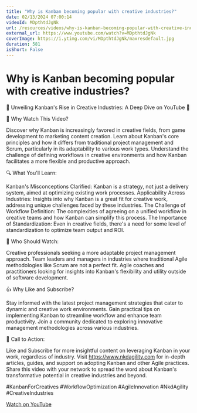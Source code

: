 ```yaml
---
title: "Why is Kanban becoming popular with creative industries?"
date: 02/13/2024 07:00:14
videoId: MDpthtdJgNk
url: /resources/videos/why-is-kanban-becoming-popular-with-creative-industries-
external_url: https://www.youtube.com/watch?v=MDpthtdJgNk
coverImage: https://i.ytimg.com/vi/MDpthtdJgNk/maxresdefault.jpg
duration: 581
isShort: False
---
```


# Why is Kanban becoming popular with creative industries?

🚀 Unveiling Kanban's Rise in Creative Industries: A Deep Dive on YouTube 🚀

🎯 Why Watch This Video?

Discover why Kanban is increasingly favored in creative fields, from game development to marketing content creation.
Learn about Kanban's core principles and how it differs from traditional project management and Scrum, particularly in its adaptability to various work types.
Understand the challenge of defining workflows in creative environments and how Kanban facilitates a more flexible and productive approach.

🔍 What You'll Learn:

Kanban's Misconceptions Clarified: Kanban is a strategy, not just a delivery system, aimed at optimizing existing work processes.
Applicability Across Industries: Insights into why Kanban is a great fit for creative work, addressing unique challenges faced by these industries.
The Challenge of Workflow Definition: The complexities of agreeing on a unified workflow in creative teams and how Kanban can simplify this process.
The Importance of Standardization: Even in creative fields, there's a need for some level of standardization to optimize team output and ROI.

👥 Who Should Watch:

Creative professionals seeking a more adaptable project management approach.
Team leaders and managers in industries where traditional Agile methodologies like Scrum are not a perfect fit.
Agile coaches and practitioners looking for insights into Kanban's flexibility and utility outside of software development.

👍 Why Like and Subscribe?

Stay informed with the latest project management strategies that cater to dynamic and creative work environments.
Gain practical tips on implementing Kanban to streamline workflow and enhance team productivity.
Join a community dedicated to exploring innovative management methodologies across various industries.

📢 Call to Action:

Like and Subscribe for more insightful content on leveraging Kanban in your work, regardless of industry.
Visit https://www.nkdagility.com for in-depth articles, guides, and support on adopting Kanban and other Agile practices.
Share this video with your network to spread the word about Kanban's transformative potential in creative industries and beyond.

#KanbanForCreatives #WorkflowOptimization #AgileInnovation #NkdAgility #CreativeIndustries

[Watch on YouTube](https://www.youtube.com/watch?v=MDpthtdJgNk)

